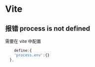 # Vite

## 报错 process is not defined

需要在 vite 中配置

```js
    define:{
    'process.env':{}
  },
```
